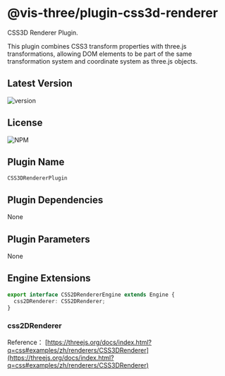# @vis-three/plugin-css3d-renderer

CSS3D Renderer Plugin.

This plugin combines CSS3 transform properties with three.js transformations, allowing DOM elements to be part of the same transformation system and coordinate system as three.js objects.

## Latest Version

<img alt="version" src="https://img.shields.io/npm/v/@vis-three/plugin-css3d-renderer">

## License

<img alt="NPM" src="https://img.shields.io/npm/l/@vis-three/plugin-css3d-renderer?color=blue">

## Plugin Name

`CSS3DRendererPlugin`

## Plugin Dependencies

None

## Plugin Parameters

None

## Engine Extensions

```ts
export interface CSS2DRendererEngine extends Engine {
  css2DRenderer: CSS2DRenderer;
}
```

### css2DRenderer

Reference： [https://threejs.org/docs/index.html?q=css#examples/zh/renderers/CSS3DRenderer](https://threejs.org/docs/index.html?q=css#examples/zh/renderers/CSS3DRenderer)
